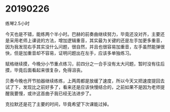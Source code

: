 # 20190226

练琴2.5小时

今天也是不错，能练两个半小时。巴赫的前奏曲继续努力，毕竟还没对齐，主要还是采用老师上课说的方法，增加逻辑重音，其实最为关键的还是左手加更多重音，因为我发现右手其实没什么问题，很自然，并且也很容易加重音，左手虽然能弹很快，但是加重音却不容易，证明问题出在左手，应该多单独练习。

赋格继续摸，今晚分小节重点练习，前四分之一合手没有太大问题，暂时没有往后摸，毕竟后面看起来很复杂，免得沮丧。

贝奏今晚也开节拍器继续练练，上两周都是放缓了速度，所以今天又把速度提回去试了下，发现比之前好多了，看来还是应该快慢结合的，之前如果不是因为老师提醒我要慢，或许这首曲子我已经无法进步了。

克拉默还是花了主要的时间，毕竟希望下次课能过掉。
